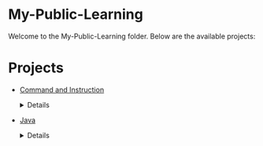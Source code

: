 # My-Public-Learning
Welcome to the My-Public-Learning folder. Below are the available projects:
# Projects

- [Command and Instruction](Command%20and%20Instruction/)
	<details>
	<summary>Details</summary>

	# Command and Instruction
	Welcome to the Command and Instruction folder. Below are the available projects:
	# Projects
	
	- [Docker](Command%20and%20Instruction/Docker/)
		<details>
		<summary>Details</summary>
	
		# Docker
		
		```
		In this folder, I am storing Docker-related commands.
		
		1) Docker.txt  
		   Contains Docker commands.
		
		2) Docker Software.txt  
		   Contains multiple examples, such as how to pull an image and run it.
		
		3) Compose.txt  
		   Contains Docker Compose-related commands.
		
		4) Docker Examples  
		   Contains examples for building Docker images, such as:
		   i) Core Java  
		   ii) Jenkins with Docker  
		   iii) Spring Boot with JAR and Health Check  
		   iv) Spring Boot with Gradle (without JAR)  
		   v) Spring Boot with Maven (without JAR)
		
		5) Compose Example  
		   i) Site Visitor  
		      This example pulls Redis and Docker images to check how many people visited your website.
		
		``` 
		</details>
	
	- [ELK](Command%20and%20Instruction/ELK/)
		<details>
		<summary>Details</summary>
	
		# ELK - Elastic Stack 
		
		```
		In this folder, I am storing Elastic Stack-related commands.
		
		1) Setup.txt  
		   Contains instructions on how to set up Elasticsearch locally.
		
		2) Elasticsearch.docx  
		   Contains multiple use cases for Elasticsearch and explains which queries and configurations to use in different scenarios.
		
		3) FileBeat Folder  
		   Contains the `filebeat.yml` configuration file for Filebeat.
		
		4) Heartbeat Folder  
		   i) `heartbeat.yml`  
		      Contains configuration related to Heartbeat.  
		      
		   ii) `http_dashboard.ndjson`  
		      Contains configuration for the Heartbeat dashboard.
		      
		   iii) `my_first.yml`  
		      Contains a demo configuration for Elasticsearch Heartbeat.
		
		5) Logstash Configuration  
		   Contains demo configurations for Logstash.  
		
		   i) CSV  
		      Explains how to load CSV file configuration and data.  
		      
		   ii) Grok Filter  
		      The `grok_filter` is applied after loading data to perform filtering operations.  
		      
		   iii) Input Plugin  
		      Contains API call-related configurations used to load data into Elasticsearch.  
		      
		   iv) JSON  
		      Contains JSON-related data configurations and how to load JSON data into Elasticsearch.  
		      
		   v) Kafka  
		      Used to consume data from Kafka topics.  
		      
		   vi) logsConfig  
		      Demonstrates how to load logs into Elasticsearch.  
		      
		   vii) MySQL  
		      Configurations related to MySQL operations, such as triggering new actions when data is added.  
		      
		   viii) S3  
		      Contains S3 configurations and triggers for operations.
		
		6) Other Logstash Settings.txt  
		   Contains URLs for testing Logstash.
		
		``` 
		</details>
	
	- [Hacking](Command%20and%20Instruction/Hacking/)
		<details>
		<summary>Details</summary>
	
		# Hacking
		
		```
		In this folder, I am storing hacking-related materials.
		
		1) Hacking - First.docx contains:
		   i) Wi-Fi -> Dictionary Attack, Man-in-the-Middle Attack
		
		``` 
		</details>
	
	- [Kafka](Command%20and%20Instruction/Kafka/)
		<details>
		<summary>Details</summary>
	
		# Kafka
		
		```
		In this folder, I am storing Kafka-related commands.
		
		1) Properties.txt  
		   Contains explanations of some properties related to Zookeeper.
		
		2) New Kafka.txt  
		   Contains Kafka commands for the new version.
		
		3) Kafka.txt  
		   Contains Kafka commands for the old version.
		
		4) Kafka Configuration.txt  
		   Contains explanations of some Kafka properties.
		
		5) Kafka Docker Folder  
		   Contains instructions on how to run Kafka in Docker.
		   i) Cluster setup  
		   ii) Compose configuration  
		   iii) Image setup  
		   iv) SASL-Plain authentication  
		   v) SASL-SSL authentication
		
		``` 
		</details>
	
	- [Kubernetes](Command%20and%20Instruction/Kubernetes/)
		<details>
		<summary>Details</summary>
	
		# Kubernetes
		
		```
		In this folder, I am storing Kubernetes-related commands.
		
		1) minikube.txt  
		   Contains minikube-related commands.
		
		2) Kubernetes YAML.txt  
		   Contains steps on how to create Kubernetes YAML files.
		
		3) kubectl.txt  
		   Contains kubectl commands.
		
		4) Before Kubernetes Start.txt  
		   Provides instructions for setting up Kubernetes locally on Linux (in VMBox).
		
		5) YAMLs Folder  
		   Contains multiple examples of YAML files, such as:
		   i) Nginx  
		   ii) Voting
		
		``` 
		</details>
	
	- [Linux](Command%20and%20Instruction/Linux/)
		<details>
		<summary>Details</summary>
	
		# Linux 
		
		```
		In this folder, I am storing Linux-related commands.
		
		1) Linux Basics  
		    Contains basic Linux commands, such as Directory navigation, File management, User Management, Applications, Searching, Processes, and Storage.
		
		2) CentOS
		    i) Setup Cluster using Docker Swarm Setup (docker-swarm-setup.pdf)
		    ii) CentOS.txt
		        a) Setup commands
		        b) Firewall settings & changes
		        c) Change root@localhost credentials
		
		3) Ubuntu 
		    i) VMBox: Contains shared folder commands
		    
		    ii) Ubuntu Server contains:
		        a) Create a new user
		        b) Disable password-based access
		        c) MySQL installation and configuration
		        d) Download Oracle JDK / OpenJDK
		        e) Install Tomcat
		        f) Host Servlet/JSP without a server
		        g) Run projects in the background and automatically create a service
		        h) Nginx installation and configuration
		        i) Free SSL setup
		        j) Access the backend with a domain, without specifying the port
		
		``` 
		</details>
	 
	</details>

- [Java](Java/)
	<details>
	<summary>Details</summary>

	# Java
	Welcome to the Java folder. Below are the available projects:
	# Projects
	
	- [Core](Java/Core/)
		<details>
		<summary>Details</summary>
	
		# Core
		Welcome to the Core folder. Below are the available projects:
		# Projects
		
		- [Core_Java_Features](Java/Core/Core_Java_Features/)
			<details>
			<summary>Details</summary>
		
			# Core Java Features
			
			```
			This project contains Java-related code, feature testing, and other types of testing.
			
			In this project, I performed the following operations:
			
			1) CollectionsMethod that contains `Collections` methods:
			   i) Frequency of occurrence of a character.
			
			2) README.md Generator that follows a bottom-to-top approach: it copies all child README.md data and adds it to the parent.
			
			``` 
			</details>
		 
		</details>
	
	- [J2EE](Java/J2EE/)
		<details>
		<summary>Details</summary>
	
		# J2EE
		Welcome to the J2EE folder. Below are the available projects:
		# Projects
		
		- [Student-Data-Enter-System-master](Java/J2EE/Student-Data-Enter-System-master/)
			<details>
			<summary>Details</summary>
		
			# Student-Data-Enter-System
			
			```
			This project contains JSP and Servlet code used to create CRUD operations related to students.
			
			``` 
			</details>
		 
		</details>
	
	- [Microservices](Java/Microservices/)
		<details>
		<summary>Details</summary>
	
		# Microservices
		Welcome to the Microservices folder. Below are the available projects:
		# Projects
		
		- [Manage-financial-goals](Java/Microservices/Manage-financial-goals/)
			<details>
			<summary>Details</summary>
		
			# Manage-financial-goals
			
			```
			This project is built using Spring Boot and a Microservice Architecture.
			In the project, we have:
			1) Api Getwaya
			2) Eureka Server
			3) Goals
			4) MicroSaving Service
			5) User Service 
			
			``` 
			</details>
		 
		</details>
	
	- [Spring Boot](Java/Spring%20Boot/)
		<details>
		<summary>Details</summary>
	
		# Spring Boot
		Welcome to the Spring Boot folder. Below are the available projects:
		# Projects
		
		- [Elasticsearch First](Java/Spring%20Boot/Elasticsearch%20First/)
			<details>
			<summary>Details</summary>
		
			# Elasticsearch First
			
			```
			This project contains basic operations related to Elasticsearch and Spring Boot.
			
			In this project, I performed the following operations:
			
			1) Configuration related to Elasticsearch.
			
			2) Product CRUD Opration like
			  i) createIndex
			  ii) findAll
			  iii) findById
			  iv) addProduct
			  v) delete product and index
			
			3) Bulk operations, such as bulkRead and bulkWrite
			``` 
			</details>
		 
		</details>
	 
	</details>

